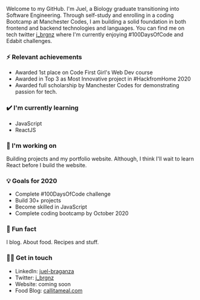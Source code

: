 Welcome to my GitHub. I'm Juel, a Biology graduate transitioning into Software Engineering. Through self-study and enrolling in a coding Bootcamp at Manchester Codes, I am building a solid foundation in both frontend and backend technologies and languages. You can find me on tech twitter <a href = "https://twitter.com/j_brgnz">j_brgnz</a> where I'm currently enjoying #100DaysOfCode and Edabit challenges.

### ⚡ Relevant achievements
- Awarded 1st place on Code First Girl's Web Dev course
- Awarded in Top 3 as Most Innovative project in #HackfromHome 2020 
- Awarded full scholarship by Manchester Codes for demonstrating passion for tech.

### ✔️ I'm currently learning
- JavaScript
- ReactJS

### 🔭 I'm working on
Building projects and my portfolio website. Although, I think I'll wait to learn React before I build the website.

### 💡 Goals for 2020
- Complete #100DaysOfCode challenge
- Build 30+ projects 
- Become skilled in JavaScript
- Complete coding bootcamp by October 2020

### 🌴 Fun fact
I blog. About food. Recipes and stuff. 

### 👩‍💻 Get in touch
- LinkedIn: <a href = "https://www.linkedin.com/in/juel-braganza/">juel-braganza</a>
- Twitter: <a href = "https://twitter.com/j_brgnz">j_brgnz</a>
- Website: coming soon
- Food Blog: <a href = "https://callitameal.com">callitameal.com</a>
